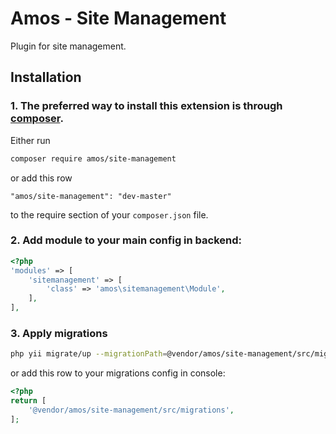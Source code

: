 # Amos - Site Management

Plugin for site management.

## Installation

### 1. The preferred way to install this extension is through [composer](http://getcomposer.org/download/).

Either run

```bash
composer require amos/site-management
```

or add this row

```
"amos/site-management": "dev-master"
```

to the require section of your `composer.json` file.


### 2. Add module to your main config in backend:
	
```php
<?php
'modules' => [
    'sitemanagement' => [
        'class' => 'amos\sitemanagement\Module',
    ],
],
```


### 3. Apply migrations

```bash
php yii migrate/up --migrationPath=@vendor/amos/site-management/src/migrations
```

or add this row to your migrations config in console:

```php
<?php
return [
    '@vendor/amos/site-management/src/migrations',
];
```
